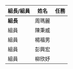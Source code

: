 | **組長/組員** | **姓名** | **任務** |
| :---- |:--------:| -----:|
| **組長** | 周瑪麗 |  |
| 組員 | 陳秉威 |  |
| 組員 | 楊福男 |  |
| 組員 | 彭興宏 |  |
| 組員 | 柳欣妤 |  |
